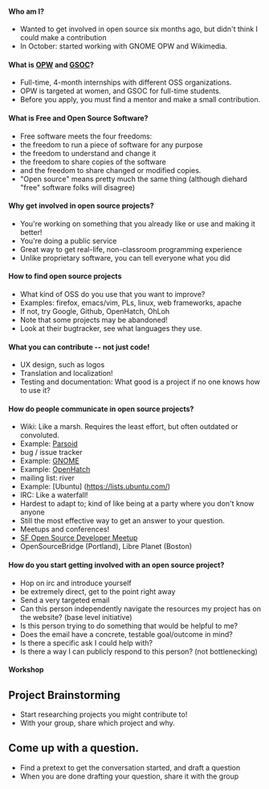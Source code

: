 #### Who am I?
* Wanted to get involved in open source six months ago, but didn't think I could make a contribution
* In October: started working with GNOME OPW and Wikimedia.

#### What is [OPW](https://wiki.gnome.org/OutreachProgramForWomen) and [GSOC](http://www.mediawiki.org/wiki/Google_Summer_of_Code_2014)?
* Full-time, 4-month internships with different OSS organizations.
* OPW is targeted at women, and GSOC for full-time students.
* Before you apply, you must find a mentor and make a small contribution.

#### What is Free and Open Source Software?
* Free software meets the four freedoms:
 * the freedom to run a piece of software for any purpose
 * the freedom to understand and change it
 * the freedom to share copies of the software
 * and the freedom to share changed or modified copies.
* "Open source" means pretty much the same thing (although diehard "free" software folks will disagree)

#### Why get involved in open source projects?
* You're working on something that you already like or use and making it better!
* You're doing a public service
* Great way to get real-life, non-classroom programming experience
* Unlike proprietary software, you can tell everyone what you did

#### How to find open source projects
* What kind of OSS do you use that you want to improve?
* Examples: firefox, emacs/vim, PLs, linux, web frameworks, apache
* If not, try Google, Github, OpenHatch, OhLoh
 * Note that some projects may be abandoned!
 * Look at their bugtracker, see what languages they use.

#### What you can contribute -- not just code!
* UX design, such as logos
* Translation and localization!
* Testing and documentation: What good is a project if no one knows how to use it? 

#### How do people communicate in open source projects?
* Wiki: Like a marsh. Requires the least effort, but often outdated or convoluted.
 * Example: [Parsoid](www.mediawiki.org/wiki/Parsoid)
* bug / issue tracker
 * Example: [GNOME](https://bugzilla.gnome.org/buglist.cgi?bug_status=UNCONFIRMED&bug_status=NEW&bug_status=ASSIGNED&bug_status=REOPENED&product=Gnumeric&query_format=advanced&order=bug_status%2Cpriority%2Cassigned_to%2Cbug_id&query_based_on=)
 * Example: [OpenHatch](http://openhatch.org/bugs/)
* mailing list: river
* Example: [Ubuntu] (https://lists.ubuntu.com/)
* IRC: Like a waterfall!
 * Hardest to adapt to; kind of like being at a party where you don't know anyone
 * Still the most effective way to get an answer to your question.
* Meetups and conferences!
 * [SF Open Source Developer Meetup](http://www.meetup.com/San-Francisco-Open-Source-Developers/)
 * OpenSourceBridge (Portland), Libre Planet (Boston)

#### How do you start getting involved with an open source project?
* Hop on irc and introduce yourself
 * be extremely direct, get to the point right away
* Send a very targeted email
 * Can this person independently navigate the resources my project has on the website? (base level initiative)
 * Is this person trying to do something that would be helpful to me?
 * Does the email have a concrete, testable goal/outcome in mind?
 * Is there a specific ask I could help with?
 * Is there a way I can publicly respond to this person? (not bottlenecking)

#### Workshop

## Project Brainstorming
* Start researching projects you might contribute to!
* With your group, share which project and why.

## Come up with a question.
* Find a pretext to get the conversation started, and draft a question
* When you are done drafting your question, share it with the group
